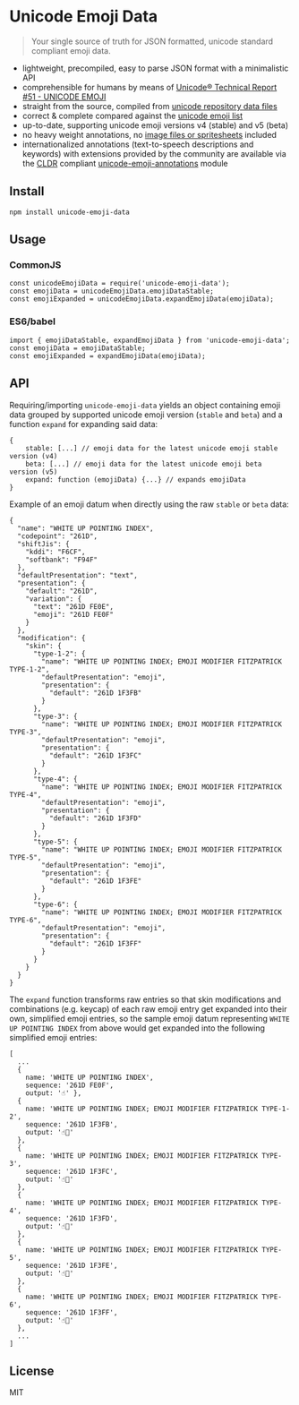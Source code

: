 # Unicode Emoji Data

> Your single source of truth for JSON formatted, unicode standard compliant emoji data.

- lightweight, precompiled, easy to parse JSON format with a minimalistic API
- comprehensible for humans by means of [Unicode® Technical Report #51 - UNICODE EMOJI](http://www.unicode.org/reports/tr51/proposed.html)
- straight from the source, compiled from [unicode repository data files](http://unicode.org/Public/emoji/4.0/)
- correct & complete compared against the [unicode emoji list](http://unicode.org/emoji/charts/emoji-list.html)
- up-to-date, supporting unicode emoji versions v4 (stable) and v5 (beta)
- no heavy weight annotations, no [image files or spritesheets](https://github.com/iamcal/emoji-data) included
- internationalized annotations (text-to-speech descriptions and keywords) with extensions provided by the community are available via the [CLDR](http://cldr.unicode.org/) compliant [unicode-emoji-annotations](TODO) module

## Install

`npm install unicode-emoji-data`

## Usage

### CommonJS

```
const unicodeEmojiData = require('unicode-emoji-data');
const emojiData = unicodeEmojiData.emojiDataStable;
const emojiExpanded = unicodeEmojiData.expandEmojiData(emojiData);
```

### ES6/babel

```
import { emojiDataStable, expandEmojiData } from 'unicode-emoji-data';
const emojiData = emojiDataStable;
const emojiExpanded = expandEmojiData(emojiData);
```

## API

Requiring/importing `unicode-emoji-data` yields an object containing emoji data grouped by supported unicode emoji version (`stable` and `beta`) and a function `expand` for expanding said data:
```
{
    stable: [...] // emoji data for the latest unicode emoji stable version (v4)
    beta: [...] // emoji data for the latest unicode emoji beta version (v5)
    expand: function (emojiData) {...} // expands emojiData
}
```

Example of an emoji datum when directly using the raw `stable` or `beta` data:
```
{
  "name": "WHITE UP POINTING INDEX",
  "codepoint": "261D",
  "shiftJis": {
    "kddi": "F6CF",
    "softbank": "F94F"
  },
  "defaultPresentation": "text",
  "presentation": {
    "default": "261D",
    "variation": {
      "text": "261D FE0E",
      "emoji": "261D FE0F"
    }
  },
  "modification": {
    "skin": {
      "type-1-2": {
        "name": "WHITE UP POINTING INDEX; EMOJI MODIFIER FITZPATRICK TYPE-1-2",
        "defaultPresentation": "emoji",
        "presentation": {
          "default": "261D 1F3FB"
        }
      },
      "type-3": {
        "name": "WHITE UP POINTING INDEX; EMOJI MODIFIER FITZPATRICK TYPE-3",
        "defaultPresentation": "emoji",
        "presentation": {
          "default": "261D 1F3FC"
        }
      },
      "type-4": {
        "name": "WHITE UP POINTING INDEX; EMOJI MODIFIER FITZPATRICK TYPE-4",
        "defaultPresentation": "emoji",
        "presentation": {
          "default": "261D 1F3FD"
        }
      },
      "type-5": {
        "name": "WHITE UP POINTING INDEX; EMOJI MODIFIER FITZPATRICK TYPE-5",
        "defaultPresentation": "emoji",
        "presentation": {
          "default": "261D 1F3FE"
        }
      },
      "type-6": {
        "name": "WHITE UP POINTING INDEX; EMOJI MODIFIER FITZPATRICK TYPE-6",
        "defaultPresentation": "emoji",
        "presentation": {
          "default": "261D 1F3FF"
        }
      }
    }
  }
}
```

The `expand` function transforms raw entries so that skin modifications and combinations (e.g. keycap) of each raw emoji entry get expanded into their own, simplified emoji entries, so the sample emoji datum representing `WHITE UP POINTING INDEX` from above would get expanded into the following simplified emoji entries:

```
[
  ...
  {
    name: 'WHITE UP POINTING INDEX',
    sequence: '261D FE0F',
    output: '☝️' },
  {
    name: 'WHITE UP POINTING INDEX; EMOJI MODIFIER FITZPATRICK TYPE-1-2',
    sequence: '261D 1F3FB',
    output: '☝🏻'
  },
  {
    name: 'WHITE UP POINTING INDEX; EMOJI MODIFIER FITZPATRICK TYPE-3',
    sequence: '261D 1F3FC',
    output: '☝🏼'
  },
  {
    name: 'WHITE UP POINTING INDEX; EMOJI MODIFIER FITZPATRICK TYPE-4',
    sequence: '261D 1F3FD',
    output: '☝🏽'
  },
  {
    name: 'WHITE UP POINTING INDEX; EMOJI MODIFIER FITZPATRICK TYPE-5',
    sequence: '261D 1F3FE',
    output: '☝🏾'
  },
  {
    name: 'WHITE UP POINTING INDEX; EMOJI MODIFIER FITZPATRICK TYPE-6',
    sequence: '261D 1F3FF',
    output: '☝🏿'
  },
  ...
]
```

## License

MIT
